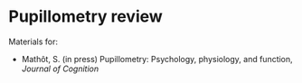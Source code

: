 # Pupillometry review

Materials for:

- Mathôt, S. (in press) Pupillometry: Psychology, physiology, and function, *Journal of Cognition*
